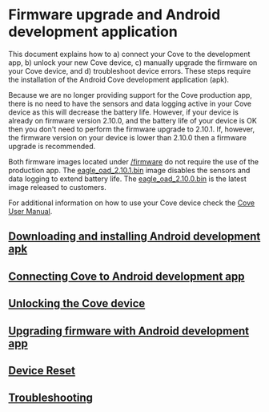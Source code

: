 # Firmware upgrade and Android development application

This document explains how to a) connect your Cove to the development app, b) unlock your new Cove device, c) manually upgrade the firmware on your Cove device, and d) troubleshoot device errors. These steps require the installation of the Android Cove development application (apk).

Because we are no longer providing support for the Cove production app, there is no need to have the sensors and data logging active in your Cove device as this will decrease the battery life. However, if your device is already on firmware version 2.10.0, and the battery life of your device is OK then you don't need to perform the firmware upgrade to 2.10.1. If, however, the firmware version on your device is lower than 2.10.0 then a firmware upgrade is recommended.

Both firmware images located under [/firmware](/firmware/) do not require the use of the production app. The [eagle_oad_2.10.1.bin](/firmware/eagle_oad_2.10.1.bin) image disables the sensors and data logging to extend battery life. The [eagle_oad_2.10.0.bin](/firmware/eagle_oad_2.10.0.bin) is the latest image released to customers.

For additional information on how to use your Cove device check the [Cove User Manual](docs/Cove-UserManual-042022-compressed-min-compressed.pdf).

## [Downloading and installing Android development apk](docs/download_install_apk.md)

## [Connecting Cove to Android development app](docs/connecting.md)

## [Unlocking the Cove device](docs/device_unlocking.md)

## [Upgrading firmware with Android development app](docs/firmware_upgrade.md)

## [Device Reset](docs/device_reset.md)

## [Troubleshooting](docs/troubleshooting.md)
